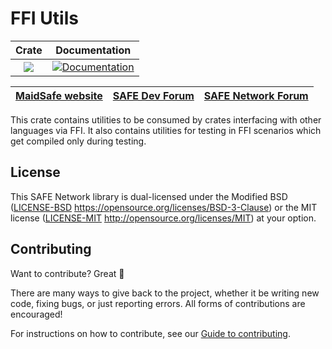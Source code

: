# FFI Utils

|Crate|Documentation|
|:---:|:-----------:|
|[![](http://meritbadge.herokuapp.com/sn_ffi_utils)](https://crates.io/crates/sn_ffi_utils)|[![Documentation](https://docs.rs/sn_ffi_utils/badge.svg)](https://docs.rs/sn_ffi_utils)|

| [MaidSafe website](https://maidsafe.net) | [SAFE Dev Forum](https://forum.safedev.org) | [SAFE Network Forum](https://safenetforum.org) |
|:----------------------------------------:|:-------------------------------------------:|:----------------------------------------------:|

This crate contains utilities to be consumed by crates interfacing with other languages via FFI. It also contains utilities for testing in FFI scenarios which get compiled only during testing.

## License

This SAFE Network library is dual-licensed under the Modified BSD ([LICENSE-BSD](LICENSE-BSD) https://opensource.org/licenses/BSD-3-Clause) or the MIT license ([LICENSE-MIT](LICENSE-MIT) http://opensource.org/licenses/MIT) at your option.

## Contributing

Want to contribute? Great :tada:

There are many ways to give back to the project, whether it be writing new code, fixing bugs, or just reporting errors. All forms of contributions are encouraged!

For instructions on how to contribute, see our [Guide to contributing](https://github.com/maidsafe/QA/blob/master/CONTRIBUTING.md).
